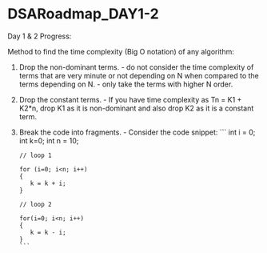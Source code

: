 # DSARoadmap_DAY1-2

Day 1 & 2 Progress:

Method to find the time complexity (Big O notation) of any algorithm: 

1. Drop the non-dominant terms.
       - do not consider the time complexity of terms that are very minute or not depending on N when compared to the terms depending on N. 
       - only take the terms with higher N order. 
2. Drop the constant terms.
       - If you have time complexity as Tn = K1 + K2*n, drop K1 as it is non-dominant and also drop K2 as it is a constant term.
3. Break the code into fragments.
       - Consider the code snippet: 
       ```
       int i = 0;
       int k=0; 
       int n = 10;
       
       // loop 1
       
       for (i=0; i<n; i++)
       {
          k = k + i;
       }
       
       // loop 2 
       
       for(i=0; i<n; i++)
       {
          k = k - i;
       }
       ```

